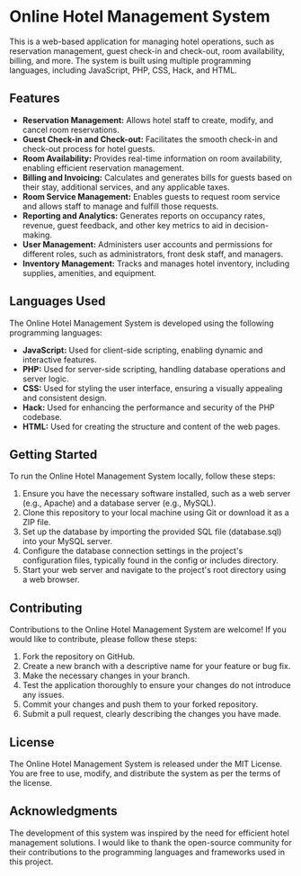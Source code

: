 # Online Hotel Management System
This is a web-based application for managing hotel operations, such as reservation management, guest check-in and check-out, room availability, billing, and more. The system is built using multiple programming languages, including JavaScript, PHP, CSS, Hack, and HTML.

## Features
* __Reservation Management:__ Allows hotel staff to create, modify, and cancel room reservations.
* __Guest Check-in and Check-out:__ Facilitates the smooth check-in and check-out process for hotel guests.
* __Room Availability:__ Provides real-time information on room availability, enabling efficient reservation management.
* __Billing and Invoicing:__ Calculates and generates bills for guests based on their stay, additional services, and any applicable taxes.
* __Room Service Management:__ Enables guests to request room service and allows staff to manage and fulfill those requests.
* __Reporting and Analytics:__ Generates reports on occupancy rates, revenue, guest feedback, and other key metrics to aid in decision-making.
* __User Management:__ Administers user accounts and permissions for different roles, such as administrators, front desk staff, and managers.
* __Inventory Management:__ Tracks and manages hotel inventory, including supplies, amenities, and equipment.

## Languages Used
The Online Hotel Management System is developed using the following programming languages:

* __JavaScript:__ Used for client-side scripting, enabling dynamic and interactive features.
* __PHP:__ Used for server-side scripting, handling database operations and server logic.
* __CSS:__ Used for styling the user interface, ensuring a visually appealing and consistent design.
* __Hack:__ Used for enhancing the performance and security of the PHP codebase.
* __HTML:__ Used for creating the structure and content of the web pages.

## Getting Started
To run the Online Hotel Management System locally, follow these steps:

1. Ensure you have the necessary software installed, such as a web server (e.g., Apache) and a database server (e.g., MySQL).
2. Clone this repository to your local machine using Git or download it as a ZIP file.
3. Set up the database by importing the provided SQL file (database.sql) into your MySQL server.
4. Configure the database connection settings in the project's configuration files, typically found in the config or includes directory.
5. Start your web server and navigate to the project's root directory using a web browser.

## Contributing
Contributions to the Online Hotel Management System are welcome! If you would like to contribute, please follow these steps:

1. Fork the repository on GitHub.
2. Create a new branch with a descriptive name for your feature or bug fix.
3. Make the necessary changes in your branch.
4. Test the application thoroughly to ensure your changes do not introduce any issues.
5. Commit your changes and push them to your forked repository.
6. Submit a pull request, clearly describing the changes you have made.

## License
The Online Hotel Management System is released under the MIT License. You are free to use, modify, and distribute the system as per the terms of the license.

## Acknowledgments
The development of this system was inspired by the need for efficient hotel management solutions.
I would like to thank the open-source community for their contributions to the programming languages and frameworks used in this project.
